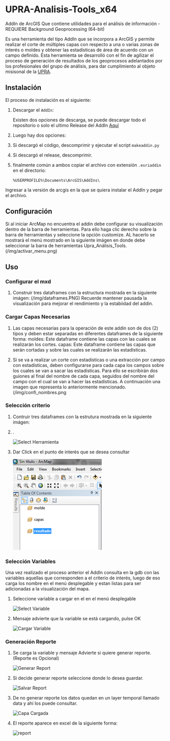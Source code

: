 # UPRA-Analisis-Tools_x64
AddIn de ArcGIS Que contiene utilidades para el análisis de información - REQUIERE Background Geoprocessing (64-bit)

Es una herramienta del tipo AddIn que se incorpora a ArcGIS y permite realizar el corte de múltiples capas con respecto a una o varias zonas de interés o moldes y obtener las estadísticas de área de acuerdo con un campo definido. Esta herramienta se desarrolló con el fin de agilizar el proceso de generación de resultados de los geoprocesos adelantados por los profesionales del grupo de análisis, para dar cumplimiento al objeto misisonal de la  [UPRA](http://www.upra.gov.co).


## Instalación

El proceso de instalación es el siguiente:

1. Descargar el `AddIn`:

    Existen dos opciones de descarga, se puede descargar todo el repositorio o solo el ultimo Release del AddIn [Aquí](https://github.com/UpraAnalisis/MultiCortes/releases/latest)

2. Luego hay dos opciones:

3. Si descargó el código, descomprimir y ejecutar el script `makeaddin.py`

4. Si descargó el release, descomprimir. 

5. finalmente común a ambos copiar el archivo con extensión `.esriaddin` en el directorio:

    ```directorio Arcgis
    %USERPROFILE%\Documents\ArcGIS\AddIns\
    ``` 

Ingresar a la versión de arcgis en la que se quiera instalar el AddIn y pegar el archivo.

## Configuración

Si al iniciar ArcMap no encuentra el addin debe configurar su visualización dentro de la barra de herramientas. Para ello haga clic derecho sobre la barra de herramientas y seleccione la opción customize. AL hacerlo se mostrará el menú mostrado en la siguiente imágen en donde debe seleccionar la barra de herramientas Upra_Análisis_Tools.
(/img/activar_menu.png)

## Uso
### Configurar el mxd
1. Construir tres dataframes con la estructura mostrada en la siguiente imágen:
 (/img/dataframes.PNG)
Recuerde mantener pausada la visualización para mejorar el rendimiento y la estabiidad del addin.

### Cargar Capas Necesarias

1. Las capas necesarias para la operación de este addin son de dos (2) tipos y deben estar separadas en diferentes dataframes de la siguiente forma: 
moldes: Este dataframe contiene las capas con las cuales se realizarán los cortes.
capas: Este dataframe contiene las capas que serán cortadas y sobre las cuales se realizarán las estadísticas.

2. Si se va a realizar un corte con estadísticas o una extracción por campo con estadísticas, deben configurarse para cada capa los campos sobre los cuales se van a sacar las estadísticas. Para ello se escribirán dos guiones al final del nombre de cada capa, seguidos del nombre del campo con el cual se van a hacer las estadísticas. A continuación una imagen que representa lo anteriormente mencionado.
(/img/confi_nombres.png


### Selección criterio

1. Contruir tres dataframes con la estrutura mostrada en la siguiente imágen:

  

2. .

    ![Select Herramienta](/img/selherr.PNG)

3. Dar Click en el punto de interés que se desea consultar 

    ![Dataframes](/img/dataframes.PNG)

### Selección Variables

Una vez realizado el proceso anterior el AddIn consulta en la gdb con las variables aquellas que corresponden a el criterio de interés, luego de eso carga los nombre en el menú desplegable y estan listas para ser adicionadas a la visualización del mapa. 

1. Seleccione variable a cargar en el en el menú desplegable

    ![Select Variable](/img/seleccvar.png)

2. Mensaje advierte que la variable se está cargando, pulse OK

    ![Cargar Variable](/img/carvar.PNG)

### Generación Reporte

1. Se carga la variable y mensaje Advierte si quiere generar reporte. (Reporte es Opcional)

    ![Generar Report](/img/genrep.PNG)

2. Si decide generar reporte seleccione donde lo desea guardar.

    ![Salvar Report](/img/savrep.PNG)

3. De no generar reporte los datos quedan en un layer temporal llamado data y ahí los puede consultar. 

    ![Capa Cargada](/img/capcar.PNG)
    
4. El reporte aparece en excel de la siguiente forma: 

    ![report](/img/rep.PNG)
